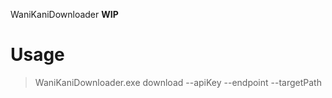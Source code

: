 WaniKaniDownloader **WIP**

# Usage

>WaniKaniDownloader.exe download --apiKey <api-key> --endpoint <endpoint> --targetPath <directory-path>